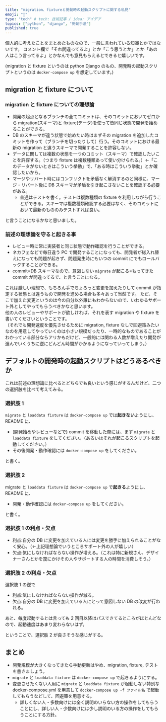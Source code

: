 ```yaml
---
title: "migration、fixtureと開発時の起動スクリプトに関する私見"
emoji: "🔖"
type: "tech" # tech: 技術記事 / idea: アイデア
topics: ["python", "django", "開発手法"]
published: true
---
```


個人的に考えたことをまとめたものなので、一般に言われている知識とかではないです。
コメント欄で「それ間違ってるよ」とか「こう思うとか」とか「あの人はこう言ってるよ」とかなんでも意見もらえるとできると嬉しいです。

(migration と fixture というのは python Django のもの、開発時の起動スクリプトというのは `docker-compose up` を想定しています。)

## migration と fixture について

### migration と fixture についての理想論

- 開発の起点となるブランチの全てコミットは、そのコミットにおいてゼロから migration(スキーマ)と fixture(データ)を使って皆同じ状態で開発を始めることができる。
- DB のスキーマが違う状態で始めたい時はまずその migration を追加したコミットを作って（ブランチを切ったりして）行う。そのコミットにおける最新の migration と違うスキーマで開発することを許容しない。
- データに関しては複数の状態を一つのコミット（スキーマ）で確認したいことを許容する。（つまり fixture は複数種類あって使い分けられる。）<-「このデータがないときはこういう挙動」で、「ある時はこういう挙動」とか確認したいから。
- マージやリバート時にはコンフリクトを矛盾なく解消するのと同様に、マージ・リバート後に DB スキーマが矛盾を引き起こさないことを確認する必要がある。
  - 普通はテストを書く。テストは複数種類の fixture を利用しながら行うことができる。スキーマは複数種類確認する必要はなく、そのコミットにおいて最新のもののみテストすれば良い。

と言うことになるかなと思いました。

### 前述の理想論を守ると起きる事

- レビュー時に常に実装者と同じ状態で動作確認を行うことができる。
- ネカフェなどで毎日違う PC で開発することになっても、開発者が総入れ替えになっても問題が起きず、問題発生時にもいつの commit にでもロールバックすることができる。
- commit=DB スキーマなので、意図しない `migrate` が起こる=もってきた commit が間違ってるで、と言うことになる。

これは厳しい理想で、もちろん手でちょろっと変更を加えたりして commit が指定する状態とは違うもので開発を進める場合も多々あって当然です。
ただ、そこで加えた変更というのは今の自分以外誰にもわからないので、いわゆるサポート外としてやってもらうべきかなと思います。  
他の人のレビューやサポートが欲しければ、それを表す migration や fixture を書いてくださいということです。  
（それでも開発速度を優先させるために migration, fixture なしで回避策みたいなのを用意してやっていくのは小さい規模だったり、一時的なものであることがわかっている部分ならアリかもだけど、一般的には関わる人数が増えたり開発が進んでいくうちに逆にどんどん時間がかかるようになっていってしまう。）

## デフォルトの開発時の起動スクリプトはどうあるべきか

これは前述の理想論に比べるとどちらでも良いという感じがするんだけど、二つの選択肢を比べて考えてみる。

### 選択肢 1

`migrate` と `loaddata fixture` は `docker-compose up` では**起きない**ようにし、README に、

- (開発始めやレビューなどで) commit を移動した際には、まず `migrate` と `loaddata fixture` をしてください。（あるいはそれが起こるスクリプトを起動してください。）
- その後開発・動作確認には `docker-compose up` をしてください。

と書く。

### 選択肢 2

migrate と `loaddata fixture` は `docker-compose up` で**起きる**ようにし、README に、

- 開発・動作確認には `docker-compose up` をしてください。

と書く。

### 選択肢 1 の利点・欠点

- 利点:自分の DB に変更を加えている人には変更を勝手に加えられることがなく安心。（<-上記理想論でいうところサポート外の人が嬉しい）
- 欠点:気にしなければならない操作が増える。（これは特に新規さん、デザイナーさんとかを罠にかけその人やサポートする人の時間を消費しそう。）

### 選択肢 2 の利点・欠点

選択肢 1 の逆で

- 利点:気にしなければならない操作が減る。
- 欠点:自分の DB に変更を加えている人にとって意図しない DB の改変が行われる。

あと、毎度起動するとは言っても 2 回目以降はパスできてるところがほとんどなので、起動速度はあまり変わらないはず。

ということで、選択肢 2 が良さそうな感じがする。

## まとめ

- 開発規模が大きくなってきたら手動更新はやめ、migration, fixture, テストを書きましょう。
- `migrate` と `loaddata fixture` は `docker-compose up` で起きるようにする。
- 変更させたくない人用に `migrate` と `loaddata fixture` が起動しない特別な docker-compose.yml を用意して `docker-compose up -f ファイル名`
  で起動してもらうなどして、回避策を用意する。
  - 詳しくない人・多数向けには全く説明のいらない方の操作をしてもらうことにし、詳しい人・少数向けには少し説明のいる方の操作をしてもらうことにする方針。
